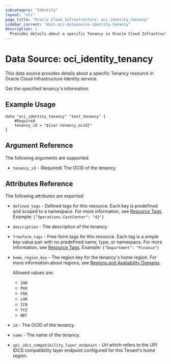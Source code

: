 ```yaml
---
subcategory: "Identity"
layout: "oci"
page_title: "Oracle Cloud Infrastructure: oci_identity_tenancy"
sidebar_current: "docs-oci-datasource-identity-tenancy"
description: |-
  Provides details about a specific Tenancy in Oracle Cloud Infrastructure Identity service
---
```


# Data Source: oci_identity_tenancy
This data source provides details about a specific Tenancy resource in Oracle Cloud Infrastructure Identity service.

Get the specified tenancy's information.

## Example Usage

```hcl
data "oci_identity_tenancy" "test_tenancy" {
	#Required
	tenancy_id = "${var.tenancy_ocid}"
}
```

## Argument Reference

The following arguments are supported:

* `tenancy_id` - (Required) The OCID of the tenancy.


## Attributes Reference

The following attributes are exported:

* `defined_tags` - Defined tags for this resource. Each key is predefined and scoped to a namespace. For more information, see [Resource Tags](https://docs.cloud.oracle.com/iaas/Content/General/Concepts/resourcetags.htm). Example: `{"Operations.CostCenter": "42"}` 
* `description` - The description of the tenancy.
* `freeform_tags` - Free-form tags for this resource. Each tag is a simple key-value pair with no predefined name, type, or namespace. For more information, see [Resource Tags](https://docs.cloud.oracle.com/iaas/Content/General/Concepts/resourcetags.htm). Example: `{"Department": "Finance"}` 
* `home_region_key` - The region key for the tenancy's home region. For more information about regions, see [Regions and Availability Domains](https://docs.cloud.oracle.com/iaas/Content/General/Concepts/regions.htm).

	Allowed values are:
	* `IAD`
	* `PHX`
	* `FRA`
	* `LHR`
	* `ICN`
	* `YYZ`
	* `NRT` 
* `id` - The OCID of the tenancy.
* `name` - The name of the tenancy.
* `upi_idcs_compatibility_layer_endpoint` - Url which refers to the UPI IDCS compatibility layer endpoint configured for this Tenant's home region.

